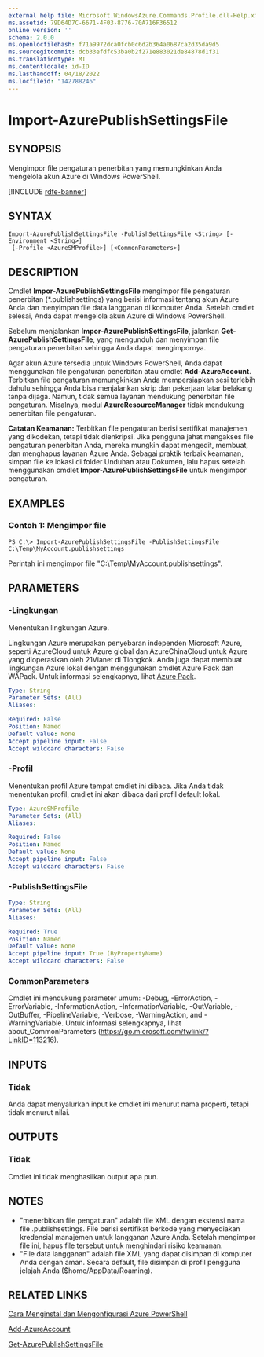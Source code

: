 ```yaml
---
external help file: Microsoft.WindowsAzure.Commands.Profile.dll-Help.xml
ms.assetid: 79D64D7C-6671-4F03-8776-70A716F36512
online version: ''
schema: 2.0.0
ms.openlocfilehash: f71a9972dca0fcb0c6d2b364a0687ca2d35da9d5
ms.sourcegitcommit: dcb33efdfc53ba0b2f271e883021de84878d1f31
ms.translationtype: MT
ms.contentlocale: id-ID
ms.lasthandoff: 04/18/2022
ms.locfileid: "142788246"
---
```

# Import-AzurePublishSettingsFile

## SYNOPSIS
Mengimpor file pengaturan penerbitan yang memungkinkan Anda mengelola akun Azure di Windows PowerShell.

[!INCLUDE [rdfe-banner](../../includes/rdfe-banner.md)]

## SYNTAX

```
Import-AzurePublishSettingsFile -PublishSettingsFile <String> [-Environment <String>]
 [-Profile <AzureSMProfile>] [<CommonParameters>]
```

## DESCRIPTION
Cmdlet **Impor-AzurePublishSettingsFile** mengimpor file pengaturan penerbitan (*.publishsettings) yang berisi informasi tentang akun Azure Anda dan menyimpan file data langganan di komputer Anda.
Setelah cmdlet selesai, Anda dapat mengelola akun Azure di Windows PowerShell.

Sebelum menjalankan **Impor-AzurePublishSettingsFile**, jalankan **Get-AzurePublishSettingsFile**, yang mengunduh dan menyimpan file pengaturan penerbitan sehingga Anda dapat mengimpornya.

Agar akun Azure tersedia untuk Windows PowerShell, Anda dapat menggunakan file pengaturan penerbitan atau cmdlet **Add-AzureAccount**.
Terbitkan file pengaturan memungkinkan Anda mempersiapkan sesi terlebih dahulu sehingga Anda bisa menjalankan skrip dan pekerjaan latar belakang tanpa dijaga.
Namun, tidak semua layanan mendukung penerbitan file pengaturan.
Misalnya, modul **AzureResourceManager** tidak mendukung penerbitan file pengaturan.

**Catatan Keamanan:** Terbitkan file pengaturan berisi sertifikat manajemen yang dikodekan, tetapi tidak dienkripsi.
Jika pengguna jahat mengakses file pengaturan penerbitan Anda, mereka mungkin dapat mengedit, membuat, dan menghapus layanan Azure Anda.
Sebagai praktik terbaik keamanan, simpan file ke lokasi di folder Unduhan atau Dokumen, lalu hapus setelah menggunakan cmdlet **Impor-AzurePublishSettingsFile** untuk mengimpor pengaturan.

## EXAMPLES

### Contoh 1: Mengimpor file
```
PS C:\> Import-AzurePublishSettingsFile -PublishSettingsFile C:\Temp\MyAccount.publishsettings
```

Perintah ini mengimpor file "C:\Temp\MyAccount.publishsettings".

## PARAMETERS

### -Lingkungan
Menentukan lingkungan Azure.

Lingkungan Azure merupakan penyebaran independen Microsoft Azure, seperti AzureCloud untuk Azure global dan AzureChinaCloud untuk Azure yang dioperasikan oleh 21Vianet di Tiongkok.
Anda juga dapat membuat lingkungan Azure lokal dengan menggunakan cmdlet Azure Pack dan WAPack.
Untuk informasi selengkapnya, lihat [Azure Pack](/previous-versions/azure/windows-server-azure-pack/).

```yaml
Type: String
Parameter Sets: (All)
Aliases:

Required: False
Position: Named
Default value: None
Accept pipeline input: False
Accept wildcard characters: False
```

### -Profil
Menentukan profil Azure tempat cmdlet ini dibaca.
Jika Anda tidak menentukan profil, cmdlet ini akan dibaca dari profil default lokal.

```yaml
Type: AzureSMProfile
Parameter Sets: (All)
Aliases:

Required: False
Position: Named
Default value: None
Accept pipeline input: False
Accept wildcard characters: False
```

### -PublishSettingsFile
```yaml
Type: String
Parameter Sets: (All)
Aliases:

Required: True
Position: Named
Default value: None
Accept pipeline input: True (ByPropertyName)
Accept wildcard characters: False
```

### CommonParameters
Cmdlet ini mendukung parameter umum: -Debug, -ErrorAction, -ErrorVariable, -InformationAction, -InformationVariable, -OutVariable, -OutBuffer, -PipelineVariable, -Verbose, -WarningAction, and -WarningVariable. Untuk informasi selengkapnya, lihat about_CommonParameters (https://go.microsoft.com/fwlink/?LinkID=113216).

## INPUTS

### Tidak
Anda dapat menyalurkan input ke cmdlet ini menurut nama properti, tetapi tidak menurut nilai.

## OUTPUTS

### Tidak
Cmdlet ini tidak menghasilkan output apa pun.

## NOTES
* "menerbitkan file pengaturan" adalah file XML dengan ekstensi nama file .publishsettings. File berisi sertifikat berkode yang menyediakan kredensial manajemen untuk langganan Azure Anda. Setelah mengimpor file ini, hapus file tersebut untuk menghindari risiko keamanan.
* "File data langganan" adalah file XML yang dapat disimpan di komputer Anda dengan aman. Secara default, file disimpan di profil pengguna jelajah Anda ($home/AppData/Roaming).

## RELATED LINKS

[Cara Menginstal dan Mengonfigurasi Azure PowerShell](https://azure.microsoft.com/documentation/articles/install-configure-powershell/)

[Add-AzureAccount](./Add-AzureAccount.md)

[Get-AzurePublishSettingsFile](./Get-AzurePublishSettingsFile.md)


